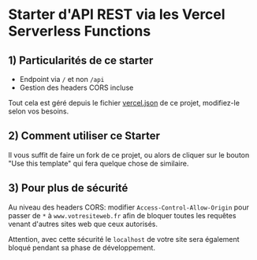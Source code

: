 # Starter d'API REST via les Vercel Serverless Functions

## 1) Particularités de ce starter

- Endpoint via `/` et non `/api`
- Gestion des headers CORS incluse

Tout cela est géré depuis le fichier [vercel.json](https://vercel.com/docs/configuration) de ce projet, modifiez-le selon vos besoins.


## 2) Comment utiliser ce Starter

Il vous suffit de faire un fork de ce projet, ou alors de cliquer sur le bouton "Use this template" qui fera quelque chose de similaire.

## 3) Pour plus de sécurité

Au niveau des headers CORS: modifier `Access-Control-Allow-Origin` pour passer de `*` à `www.votresiteweb.fr` afin de bloquer toutes les requêtes venant d'autres sites web que ceux autorisés.

Attention, avec cette sécurité le `localhost` de votre site sera également bloqué pendant sa phase de développement.